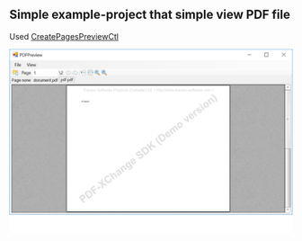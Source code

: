 ## Simple example-project that simple view PDF file

Used [CreatePagesPreviewCtl](https://sdkhelp.tracker-software.com/view/PXV:IPXV_Inst_CreatePagesPreviewCtl)

![Preview PreviewCtrl](PreviewCtrl.png?raw=true)
